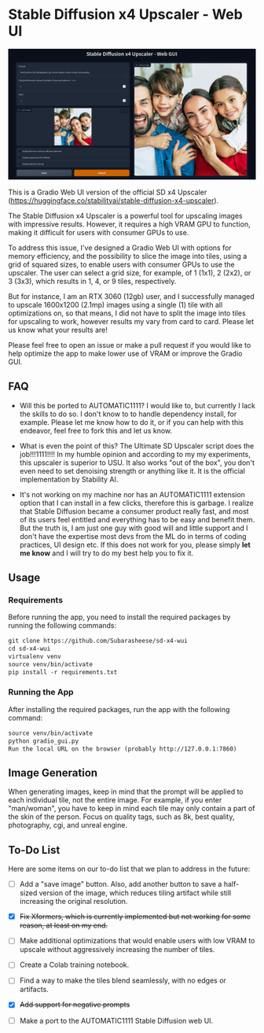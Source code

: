 # Stable Diffusion x4 Upscaler - Web UI

![upscaler](image.png)


This is a Gradio Web UI version of the official SD x4 Upscaler (https://huggingface.co/stabilityai/stable-diffusion-x4-upscaler).

The Stable Diffusion x4 Upscaler is a powerful tool for upscaling images with impressive results. However, it requires a high VRAM GPU to function, making it difficult for users with consumer GPUs to use.

To address this issue, I've designed a Gradio Web UI with options for memory efficiency, and the possibility to slice the image into tiles, using a grid of squared sizes, to enable users with consumer GPUs to use the upscaler. The user can select a grid size, for example, of 1 (1x1), 2 (2x2), or 3 (3x3), which results in 1, 4, or 9 tiles, respectively.

But for instance, I am an RTX 3060 (12gb) user, and I successfully managed to upscale 1600x1200 (2.1mp) images using a single (1) tile with all optimizations on, so that means, I did not have to split the image into tiles for upscaling to work, however results my vary from card to card. Please let us know what your results are! 

Please feel free to open an issue or make a pull request if you would like to help optimize the app to make lower use of VRAM or improve the Gradio GUI.



## FAQ

- Will this be ported to AUTOMATIC1111?
I would like to, but currently I lack the skills to do so. I don't know to to handle dependency install, for example. Please let me know how to do it, or if you can help with this endeavor, feel free to fork this and let us know.

- What is even the point of this? The Ultimate SD Upscaler script does the job!!!1111!!!!
In my humble opinion and according to my my experiments, this upscaler is superior to USU. It also works "out of the box", you don't even need to set denoising strength or anything like it. It is the official implementation by Stability AI.

- It's not working on my machine nor has an AUTOMATIC1111 extension option that I can install in a few clicks, therefore this is garbage.
I realize that Stable Diffusion became a consumer product really fast, and most of its users feel entitled and everything has to be easy and benefit them. But the truth is, I am just one guy with good will and little support and I don't have the expertise most devs from the ML do in terms of coding practices, UI design etc. If this does not work for you, please simply **let me know** and I will try to do my best help you to fix it.

## Usage
### Requirements

Before running the app, you need to install the required packages by running the following commands:

```
git clone https://github.com/Subarasheese/sd-x4-wui
cd sd-x4-wui
virtualenv venv
source venv/bin/activate
pip install -r requirements.txt
```
### Running the App

After installing the required packages, run the app with the following command:

```
source venv/bin/activate
python gradio_gui.py
Run the local URL on the browser (probably http://127.0.0.1:7860)
```
## Image Generation

When generating images, keep in mind that the prompt will be applied to each individual tile, not the entire image. For example, if you enter "man/woman", you have to keep in mind each tile may only contain a part of the skin of the person. Focus on quality tags, such as 8k, best quality, photography, cgi, and unreal engine.


## To-Do List

Here are some items on our to-do list that we plan to address in the future:

- [ ] Add a "save image" button. Also, add another button to save a half-sized version of the image, which reduces tiling artifact while still increasing the original resolution.
- [X] ~~Fix Xformers, which is currently implemented but not working for some reason, at least on my end.~~
- [ ] Make additional optimizations that would enable users with low VRAM to upscale without aggressively increasing the number of tiles.
- [ ] Create a Colab training notebook.
- [ ] Find a way to make the tiles blend seamlessly, with no edges or artifacts.
- [X] ~~Add support for negative prompts~~
- [ ] Make a port to the AUTOMATIC1111 Stable Diffusion web UI.

